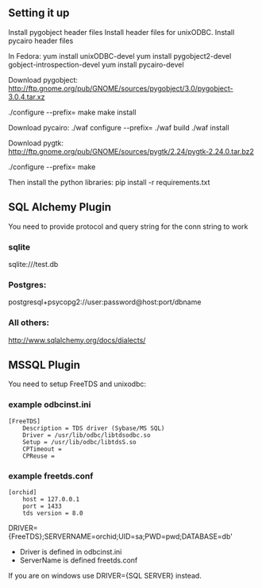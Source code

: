 ## Setting it up
Install pygobject header files
Install header files for unixODBC.
Install pycairo header files

In Fedora:
yum install unixODBC-devel
yum install pygobject2-devel gobject-introspection-devel
yum install pycairo-devel

Download pygobject:
http://ftp.gnome.org/pub/GNOME/sources/pygobject/3.0/pygobject-3.0.4.tar.xz

./configure --prefix=<your virtualenv>
make
make install



Download pycairo:
./waf configure --prefix=<your virtualenv>
./waf build
./waf install



Download pygtk:
http://ftp.gnome.org/pub/GNOME/sources/pygtk/2.24/pygtk-2.24.0.tar.bz2

./configure --prefix=<your virtualenv>
make



Then install the python libraries:
pip install -r requirements.txt

## SQL Alchemy Plugin
You need to provide protocol and query string for the conn string to work

### sqlite
sqlite:///test.db


### Postgres:
postgresql+psycopg2://user:password@host:port/dbname

### All others:
http://www.sqlalchemy.org/docs/dialects/


## MSSQL Plugin
You need to setup FreeTDS and unixodbc:
### example odbcinst.ini
    [FreeTDS]
        Description = TDS driver (Sybase/MS SQL)
        Driver = /usr/lib/odbc/libtdsodbc.so
        Setup = /usr/lib/odbc/libtdsS.so
        CPTimeout =
        CPReuse =

### example freetds.conf
    [orchid]
        host = 127.0.0.1 
        port = 1433
        tds version = 8.0

DRIVER={FreeTDS};SERVERNAME=orchid;UID=sa;PWD=pwd;DATABASE=db'
 - Driver is defined in odbcinst.ini
 - ServerName is defined freetds.conf

If you are on windows use DRIVER={SQL SERVER} instead.
